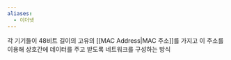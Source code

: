 ```yaml
---
aliases:
  - 이더넷
---
```

각 기기들이 48비트 길이의 고유의 [[MAC Address|MAC 주소]]를 가지고 이 주소를 이용해 상호간에 데이터를 주고 받도록 네트워크를 구성하는 방식
